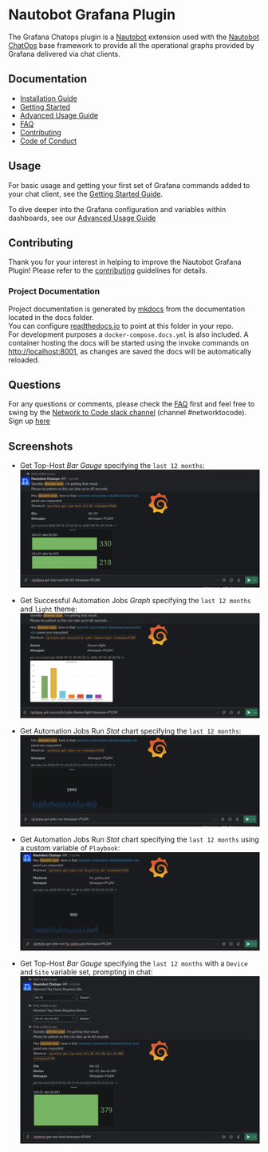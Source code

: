 # Nautobot Grafana Plugin 

The Grafana Chatops plugin is a [Nautobot](https://github.com/nautobot/nautobot) extension used with 
the [Nautobot ChatOps](https://github.com/nautobot/nautobot-plugin-chatops/)
base framework to provide all the operational graphs provided by Grafana delivered via chat clients.

## Documentation
 * [Installation Guide](docs/installation.md)
 * [Getting Started](docs/getting_started.md)
 * [Advanced Usage Guide](docs/advanced_usage.md)
 * [FAQ](docs/faq.md)
 * [Contributing](docs/contributing.md)
 * [Code of Conduct](docs/code_of_conduct.md)


## Usage

For basic usage and getting your first set of Grafana commands added to your chat client, see
the [Getting Started Guide](docs/getting_started.md).

To dive deeper into the Grafana configuration and variables within dashboards, see our 
[Advanced Usage Guide](docs/advanced_usage.md)

## Contributing

Thank you for your interest in helping to improve the Nautobot Grafana Plugin! 
Please refer to the [contributing](docs/contributing.md) guidelines for details.

### Project Documentation

Project documentation is generated by [mkdocs](https://www.mkdocs.org/) from the documentation located in the docs folder.  
You can configure [readthedocs.io](https://readthedocs.io/) to point at this folder in your repo.  
For development purposes a `docker-compose.docs.yml` is also included. 
 A container hosting the docs will be started using the invoke commands on [http://localhost:8001](http://localhost:8001), 
 as changes are saved the docs will be automatically reloaded.

## Questions

For any questions or comments, please check the [FAQ](docs/faq.md) first and feel free to swing by 
the [Network to Code slack channel](https://networktocode.slack.com/) (channel #networktocode).
Sign up [here](http://slack.networktocode.com/)

## Screenshots

* Get Top-Host *Bar Gauge* specifying the `last 12 months`:
![Top Hosts P12M](docs/img/ss_top_host_timespan_P12M.png)

* Get Successful Automation Jobs *Graph* specifying the `last 12 months` and `light` theme:
![Top Hosts P12M](docs/img/ss_successful_jobs_lighttheme.png)

* Get Automation Jobs Run *Stat* chart specifying the `last 12 months`:
![Top Hosts P12M](docs/img/ss_jobs_run_P12M.png)

* Get Automation Jobs Run *Stat* chart specifying the `last 12 months` using a custom variable of `Playbook`:
![Top Hosts P12M](docs/img/ss_jobs_run_P12M_w_Playbook.png)

* Get Top-Host *Bar Gauge* specifying the `last 12 months` with a `Device` and `Site` variable set, prompting in chat:
![Top Hosts P12M](docs/img/ss_top_host_variable_prompt.png)